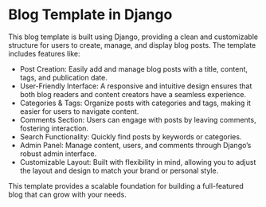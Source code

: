 # Blog Template in Django

This blog template is built using Django, providing a clean and customizable structure for users to create, manage, and display blog posts. The template includes features like:

* Post Creation: Easily add and manage blog posts with a title, content, tags, and publication date.
* User-Friendly Interface: A responsive and intuitive design ensures that both blog readers and content creators have a seamless experience.
* Categories & Tags: Organize posts with categories and tags, making it easier for users to navigate content.
* Comments Section: Users can engage with posts by leaving comments, fostering interaction.
* Search Functionality: Quickly find posts by keywords or categories. 
* Admin Panel: Manage content, users, and comments through Django’s robust admin interface.
* Customizable Layout: Built with flexibility in mind, allowing you to adjust the layout and design to match your brand or personal style.

This template provides a scalable foundation for building a full-featured blog that can grow with your needs.